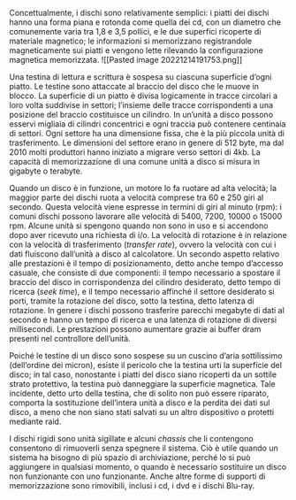 Concettualmente, i dischi sono relativamente semplici: i piatti dei dischi hanno una forma piana e rotonda come quella dei cd, con un diametro che comunemente varia tra 1,8 e 3,5 pollici, e le due superfici ricoperte di materiale magnetico; le informazioni si memorizzano registrandole magneticamente sui piatti e vengono lette rilevando la configurazione magnetica memorizzata.
![[Pasted image 20221214191753.png]]

Una testina di lettura e scrittura è sospesa su ciascuna superficie d’ogni piatto. 
Le testine sono attaccate al braccio del disco che le muove in blocco. La superficie di un piatto è divisa logicamente in tracce circolari a loro volta suddivise in settori; l’insieme delle tracce corrispondenti a una posizione del braccio costituisce un cilindro. 
In un’unità a disco possono esservi migliaia di cilindri concentrici e ogni traccia può contenere centinaia di settori. Ogni settore ha una dimensione fissa, che è la più piccola unità di trasferimento. Le dimensioni del settore erano in genere di 512 byte, ma dal 2010 molti produttori hanno iniziato a migrare verso settori di 4kb. 
La capacità di memorizzazione di una comune unità a disco si misura in gigabyte o terabyte.

Quando un disco è in funzione, un motore lo fa ruotare ad alta velocità; la maggior parte dei dischi ruota a velocità comprese tra 60 e 250 giri al secondo. Questa velocità viene espresse in termini di giri al minuto (rpm): i comuni dischi possono lavorare alle velocità di 5400, 7200, 10000 o 15000 rpm. Alcune unità si spengono quando non sono in uso e si accendono dopo aver ricevuto una richiesta di i/o.
La velocità di rotazione è in relazione con la velocità di trasferimento (_transfer rate_), ovvero la velocità con cui i dati fluiscono dall’unità a disco al calcolatore. 
Un secondo aspetto relativo alle prestazioni è il tempo di posizionamento, detto anche tempo d’accesso casuale, che consiste di due componenti: il tempo necessario a spostare il braccio del disco in corrispondenza del cilindro desiderato, detto tempo di ricerca (_seek time_), e il tempo necessario affinché il settore desiderato si porti, tramite la rotazione del disco, sotto la testina, detto latenza di rotazione.
In genere i dischi possono trasferire parecchi megabyte di dati al secondo e hanno un tempo di ricerca e una latenza di rotazione di diversi millisecondi. Le prestazioni possono aumentare grazie ai buffer dram presenti nel controllore dell’unità.

Poiché le testine di un disco sono sospese su un cuscino d’aria sottilissimo (dell’ordine dei micron), esiste il pericolo che la testina urti la superficie del disco; in tal caso, nonostante i piatti del disco siano ricoperti da un sottile strato protettivo, la testina può danneggiare la superficie magnetica. Tale incidente, detto urto della testina, che di solito non può essere riparato, comporta la sostituzione dell’intera unità a disco e la perdita dei dati sul disco, a meno che non siano stati salvati su un altro dispositivo o protetti mediante raid.

I dischi rigidi sono unità sigillate e alcuni _chassis_ che li contengono consentono di rimuoverli senza spegnere il sistema. Ciò è utile quando un sistema ha bisogno di più spazio di archiviazione, perché lo si può aggiungere in qualsiasi momento, o quando è necessario sostituire un disco non funzionante con uno funzionante. Anche altre forme di supporti di memorizzazione sono rimovibili, inclusi i cd, i dvd e i dischi Blu-ray.